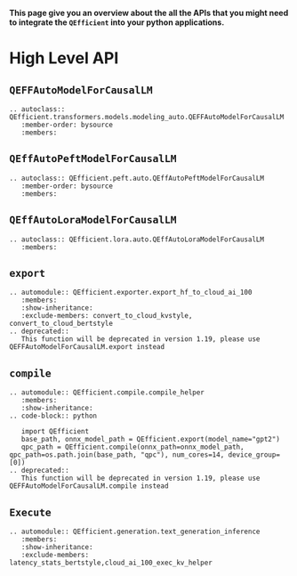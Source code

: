 **This page give you an overview about the all the APIs that you might need to integrate the `QEfficient` into your python applications.**

# High Level API

## `QEFFAutoModelForCausalLM`
```{eval-rst}
.. autoclass:: QEfficient.transformers.models.modeling_auto.QEFFAutoModelForCausalLM
   :member-order: bysource
   :members:
``` 

## `QEffAutoPeftModelForCausalLM`
```{eval-rst}
.. autoclass:: QEfficient.peft.auto.QEffAutoPeftModelForCausalLM
   :member-order: bysource
   :members:
```

## `QEffAutoLoraModelForCausalLM`
```{eval-rst}
.. autoclass:: QEfficient.lora.auto.QEffAutoLoraModelForCausalLM
   :members:
```

## `export`
```{eval-rst}
.. automodule:: QEfficient.exporter.export_hf_to_cloud_ai_100
   :members:
   :show-inheritance:
   :exclude-members: convert_to_cloud_kvstyle, convert_to_cloud_bertstyle
.. deprecated::
   This function will be deprecated in version 1.19, please use QEFFAutoModelForCausalLM.export instead
```
## `compile`
```{eval-rst}
.. automodule:: QEfficient.compile.compile_helper
   :members:
   :show-inheritance:
.. code-block:: python

   import QEfficient
   base_path, onnx_model_path = QEfficient.export(model_name="gpt2")
   qpc_path = QEfficient.compile(onnx_path=onnx_model_path, qpc_path=os.path.join(base_path, "qpc"), num_cores=14, device_group=[0])
.. deprecated::
   This function will be deprecated in version 1.19, please use QEFFAutoModelForCausalLM.compile instead
```
## `Execute`
```{eval-rst}
.. automodule:: QEfficient.generation.text_generation_inference
   :members:
   :show-inheritance: 
   :exclude-members:  latency_stats_bertstyle,cloud_ai_100_exec_kv_helper
```